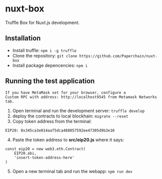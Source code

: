 # nuxt-box
Truffle Box for Nuxt.js development.

## Installation
- Install truffle: `npm i -g truffle`
- Clone the repository: `git clone https://github.com/Paperchain/nuxt-box`
- Install package depencencies: `npm i`

## Running the test application

    If you have MetaMask set for your browser, configure a 
    Custom RPC with address: http://localhost9545 from Metamask Networks tab.
    
1) Open terminal and run the development server: `truffle develop`
2) deploy the contracts to local blockhain: `migrate --reset`
3) Copy token address from the terminal:
```
EIP20: 0x345ca3e014aaf5dca488057592ee47305d9b3e10
```
4) Paste the token address to **src/eip20.js** where it says:

```
const eip20 = new web3.eth.Contract(
	EIP20.abi,
	'insert-token-address-here'
)
```

5) Open a new terminal tab and run the webapp: `npm run dev`
